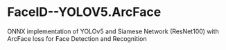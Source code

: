 # FaceID--YOLOV5.ArcFace
ONNX implementation of YOLOv5 and Siamese Network (ResNet100) with ArcFace loss for Face Detection and Recognition
